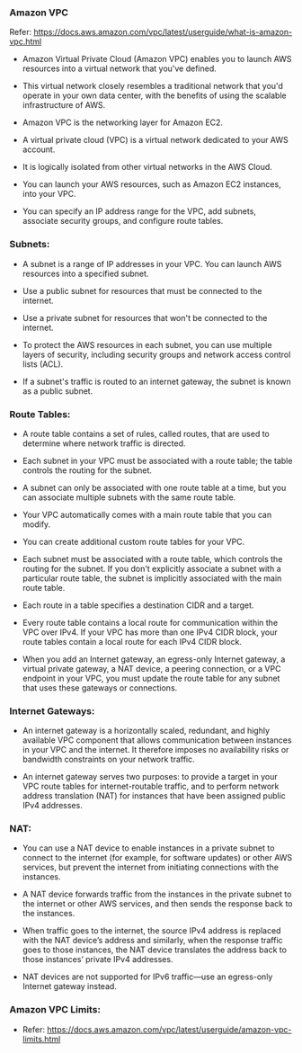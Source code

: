 ### Amazon VPC

Refer: https://docs.aws.amazon.com/vpc/latest/userguide/what-is-amazon-vpc.html

* Amazon Virtual Private Cloud (Amazon VPC) enables you to launch AWS resources into a virtual network that you've defined. 

* This virtual network closely resembles a traditional network that you'd operate in your own data center, with the benefits of using the scalable infrastructure of AWS.

* Amazon VPC is the networking layer for Amazon EC2. 

* A virtual private cloud (VPC) is a virtual network dedicated to your AWS account.

* It is logically isolated from other virtual networks in the AWS Cloud. 

* You can launch your AWS resources, such as Amazon EC2 instances, into your VPC. 

* You can specify an IP address range for the VPC, add subnets, associate security groups, and configure route tables.

### Subnets:

* A subnet is a range of IP addresses in your VPC. You can launch AWS resources into a specified subnet.

* Use a public subnet for resources that must be connected to the internet.

* Use a private subnet for resources that won't be connected to the internet.

* To protect the AWS resources in each subnet, you can use multiple layers of security, including security groups and network access control lists (ACL).

* If a subnet's traffic is routed to an internet gateway, the subnet is known as a public subnet. 

### Route Tables:

* A route table contains a set of rules, called routes, that are used to determine where network traffic is directed.

* Each subnet in your VPC must be associated with a route table; the table controls the routing for the subnet. 

* A subnet can only be associated with one route table at a time, but you can associate multiple subnets with the same route table.

* Your VPC automatically comes with a main route table that you can modify.

* You can create additional custom route tables for your VPC.

* Each subnet must be associated with a route table, which controls the routing for the subnet. If you don't explicitly associate a subnet with a particular route table, the subnet is implicitly associated with the main route table.

* Each route in a table specifies a destination CIDR and a target.

* Every route table contains a local route for communication within the VPC over IPv4. If your VPC has more than one IPv4 CIDR block, your route tables contain a local route for each IPv4 CIDR block.

* When you add an Internet gateway, an egress-only Internet gateway, a virtual private gateway, a NAT device, a peering connection, or a VPC endpoint in your VPC, you must update the route table for any subnet that uses these gateways or connections.

### Internet Gateways:

* An internet gateway is a horizontally scaled, redundant, and highly available VPC component that allows communication between instances in your VPC and the internet. It therefore imposes no availability risks or bandwidth constraints on your network traffic.

* An internet gateway serves two purposes: to provide a target in your VPC route tables for internet-routable traffic, and to perform network address translation (NAT) for instances that have been assigned public IPv4 addresses.

### NAT:

* You can use a NAT device to enable instances in a private subnet to connect to the internet (for example, for software updates) or other AWS services, but prevent the internet from initiating connections with the instances.

* A NAT device forwards traffic from the instances in the private subnet to the internet or other AWS services, and then sends the response back to the instances. 

* When traffic goes to the internet, the source IPv4 address is replaced with the NAT device’s address and similarly, when the response traffic goes to those instances, the NAT device translates the address back to those instances’ private IPv4 addresses.

* NAT devices are not supported for IPv6 traffic—use an egress-only Internet gateway instead. 

### Amazon VPC Limits:

* Refer: https://docs.aws.amazon.com/vpc/latest/userguide/amazon-vpc-limits.html


